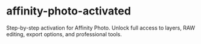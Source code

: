 # affinity-photo-activated
Step-by-step activation for Affinity Photo. Unlock full access to layers, RAW editing, export options, and professional tools.
